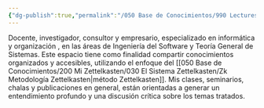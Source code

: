 ```yaml
---
{"dg-publish":true,"permalink":"/050 Base de Conocimientos/990 Lectures Zettel/Zk Dr. Emilio Gutiérrez Rodríguez Lectures Zettel/","tags":["definir"]}
---
```


Docente, investigador, consultor y empresario, especializado en informática y organización , en las áreas de Ingeniería del Software y Teoría General de Sistemas. Este espacio tiene como finalidad compartir conocimientos organizados y accesibles, utilizando el enfoque del [[050 Base de Conocimientos/200  Mi Zettelkasten/030 El Sistema Zettelkasten/Zk Metodología Zettelkasten\|método Zettelkasten]]. Mis clases, seminarios, chalas y publicaciones en general, están orientadas a generar un entendimiento profundo y una discusión crítica sobre los temas tratados.
